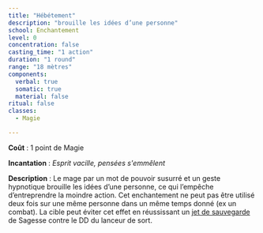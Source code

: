 ```yaml
---
title: "Hébétement"
description: "brouille les idées d’une personne"
school: Enchantement
level: 0
concentration: false
casting_time: "1 action"
duration: "1 round"
range: "18 mètres"
components:
  verbal: true
  somatic: true
  material: false
ritual: false
classes:
  - Magie

---
```

**Coût** : 1 point de Magie  

**Incantation** : *Esprit vacille, pensées s'emmêlent*    

**Description** : Le mage par un mot de pouvoir susurré et un geste hypnotique brouille les idées d’une personne, ce qui l’empêche d’entreprendre la moindre action. Cet enchantement ne peut pas être utilisé deux fois sur une même personne dans un même temps donné (ex un combat). La cible peut éviter cet effet en réussissant un [jet de sauvegarde](/utiliser-les-caracteristiques/#jets-de-sauvegarde) de Sagesse contre le DD du lanceur de sort.  
